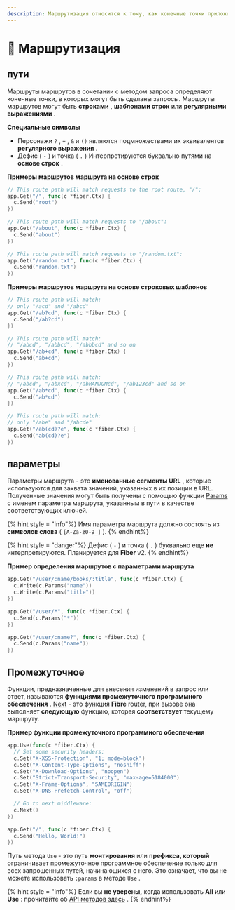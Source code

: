 ```yaml
---
description: Маршрутизация относится к тому, как конечные точки приложения (URI) отвечают на запросы клиентов.
---
```


# 🔌 Маршрутизация

## пути

Маршруты маршрутов в сочетании с методом запроса определяют конечные точки, в которых могут быть сделаны запросы. Маршруты маршрутов могут быть **строками** , **шаблонами строк** или **регулярными выражениями** .

**Специальные символы**

- Персонажи `?` , `+` , `&` и `()` являются подмножествами их эквивалентов **регулярного выражения** .
- Дефис ( `-` ) и точка ( `.` ) Интерпретируются буквально путями на **основе строк** .

**Примеры маршрутов маршрута на основе строк**

```go
// This route path will match requests to the root route, "/":
app.Get("/", func(c *fiber.Ctx) {
  c.Send("root")
})

// This route path will match requests to "/about":
app.Get("/about", func(c *fiber.Ctx) {
  c.Send("about")
})

// This route path will match requests to "/random.txt":
app.Get("/random.txt", func(c *fiber.Ctx) {
  c.Send("random.txt")
})
```

**Примеры маршрутов маршрута на основе строковых шаблонов**

```go
// This route path will match:
// only "/acd" and "/abcd"
app.Get("/ab?cd", func(c *fiber.Ctx) {
  c.Send("/ab?cd")
})

// This route path will match:
// "/abcd", "/abbcd", "/abbbcd" and so on
app.Get("/ab+cd", func(c *fiber.Ctx) {
  c.Send("ab+cd")
})

// This route path will match:
// "/abcd", "/abxcd", "/abRANDOMcd", "/ab123cd" and so on
app.Get("/ab*cd", func(c *fiber.Ctx) {
  c.Send("ab*cd")
})

// This route path will match:
// only "/abe" and "/abcde"
app.Get("/ab(cd)?e", func(c *fiber.Ctx) {
  c.Send("ab(cd)?e")
})
```

## параметры

Параметры маршрута - это **именованные сегменты URL** , которые используются для захвата значений, указанных в их позиции в URL. Полученные значения могут быть получены с помощью функции [Params](https://fiber.wiki/context#params) с именем параметра маршрута, указанным в пути в качестве соответствующих ключей.

{% hint style = "info"%} Имя параметра маршрута должно состоять из **символов слова** ( `[A-Za-z0-9_]` ). {% endhint%}

{% hint style = "danger"%} Дефис ( `-` ) и точка ( `.` ) буквально еще **не** интерпретируются.
 Планируется для **Fiber** v2. {% endhint%}

**Пример определения маршрутов с параметрами маршрута**

```go
app.Get("/user/:name/books/:title", func(c *fiber.Ctx) {
  c.Write(c.Params("name"))
  c.Write(c.Params("title"))
})

app.Get("/user/*", func(c *fiber.Ctx) {
  c.Send(c.Params("*"))
})

app.Get("/user/:name?", func(c *fiber.Ctx) {
  c.Send(c.Params("name"))
})
```

## Промежуточное

Функции, предназначенные для внесения изменений в запрос или ответ, называются **функциями промежуточного программного обеспечения** . [Next](https://github.com/gofiber/docs/tree/34729974f7d6c1d8363076e7e88cd71edc34a2ac/context/README.md#next) - это функция **Fibre** router, при вызове она выполняет **следующую** функцию, которая **соответствует** текущему маршруту.

**Пример функции промежуточного программного обеспечения**

```go
app.Use(func(c *fiber.Ctx) {
  // Set some security headers:
  c.Set("X-XSS-Protection", "1; mode=block")
  c.Set("X-Content-Type-Options", "nosniff")
  c.Set("X-Download-Options", "noopen")
  c.Set("Strict-Transport-Security", "max-age=5184000")
  c.Set("X-Frame-Options", "SAMEORIGIN")
  c.Set("X-DNS-Prefetch-Control", "off")

  // Go to next middleware:
  c.Next()
})

app.Get("/", func(c *fiber.Ctx) {
  c.Send("Hello, World!")
})
```

Путь метода `Use` - это путь **монтирования** или **префикса, который** ограничивает промежуточное программное обеспечение только для всех запрошенных путей, начинающихся с него. Это означает, что вы не можете использовать `:params` в методе `Use` .

{% hint style = "info"%} Если вы **не уверены,** когда использовать **All** или **Use** : прочитайте об [API методов здесь](https://fiber.wiki/application#methods) . {% endhint%}
